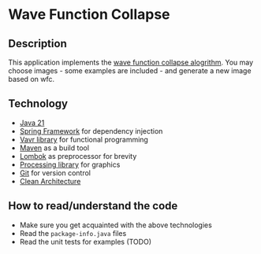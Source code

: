 # Wave Function Collapse
## Description

This application implements the [wave function collapse alogrithm](https://en.wikipedia.org/wiki/Model_synthesis).
You may choose images - some examples are included - and generate a new image based on wfc.

## Technology

- [Java 21](https://docs.oracle.com/en/java/javase/21/)
- [Spring Framework](https://spring.io/projects/spring-framework) for dependency injection
- [Vavr library](https://vavr.io/) for functional programming
- [Maven](https://maven.apache.org/) as a build tool
- [Lombok](https://projectlombok.org/) as preprocessor for brevity
- [Processing library](https://processing.org/) for graphics
- [Git](https://git-scm.com/) for version control
- [Clean Architecture](https://blog.cleancoder.com/uncle-bob/2012/08/13/the-clean-architecture.html)

## How to read/understand the code

- Make sure you get acquainted with the above technologies
- Read the `package-info.java` files
- Read the unit tests for examples (TODO)
